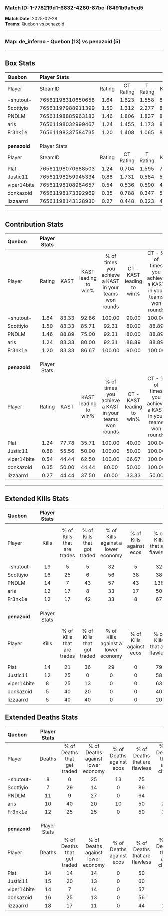 ### Match ID: 1-778219d1-6832-4280-87bc-f8491b9a9cd5  
**Match Date**: 2025-02-28  
**Teams**: Quebon vs penazoid  

---  

### **Map**: de_inferno - Quebon (13) vs penazoid (5)  
---  

## Box Stats  

| **Quebon**   | Player Stats      |        |           |          |       |       |       |         |        |      |     |
| :- | :- | :-: | :-: | :-: | :-: | :-: | :-: | :-: | :-: | :-: | :-: |
| Player       | SteamID           | Rating | CT Rating | T Rating | KAST  |  ADR  | Kills | Assists | Deaths | K/D  | HS% |
| -shutout-    | 76561198310650658 |  1.64  |   1.623   |  1.558   | 83.33 | 86.9  |  19   |    3    |   8    | 2.38 | 36  |
| Scottiyio    | 76561197988911399 |  1.50  |   1.312   |  2.277   | 83.33 | 81.7  |  16   |    2    |   7    | 2.29 | 25  |
| PNDLM        | 76561198885963183 |  1.46  |   1.806   |  1.837   | 88.89 | 115.2 |  14   |    6    |   11   | 1.27 | 57  |
| aris         | 76561198032999467 |  1.24  |   1.455   |  1.173   | 83.33 | 80.9  |  12   |    5    |   10   | 1.20 | 58  |
| Fr3nk1e      | 76561198337584735 |  1.20  |   1.408   |  1.065   | 83.33 | 83.9  |  12   |    8    |   12   | 1.00 | 75  |
|              |                   |        |           |          |       |       |       |         |        |      |     |
|              |                   |        |           |          |       |       |       |         |        |      |     |
|              |                   |        |           |          |       |       |       |         |        |      |     |
| **penazoid** | Player Stats      |        |           |          |       |       |       |         |        |      |     |
| Player       | SteamID           | Rating | CT Rating | T Rating | KAST  |  ADR  | Kills | Assists | Deaths | K/D  | HS% |
| Plat         | 76561198070688503 |  1.24  |   0.704   |  1.595   | 77.78 | 100.9 |  14   |    5    |   14   | 1.00 | 85  |
| Justic11     | 76561198259945334 |  0.88  |   1.731   |  0.584   | 55.56 | 78.3  |  12   |    5    |   15   | 0.80 | 75  |
| viper14bite  | 76561198108964657 |  0.54  |   0.536   |  0.590   | 44.44 | 56.6  |   8   |    1    |   14   | 0.57 | 87  |
| donkazoid    | 76561198173392969 |  0.35  |   0.788   |  0.347   | 50.00 | 46.6  |   5   |    2    |   16   | 0.31 | 60  |
| lizzaarrd    | 76561198143128930 |  0.27  |   0.448   |  0.323   | 44.44 | 53.1  |   5   |    2    |   18   | 0.28 | 40  |
---  

## Contribution Stats  

| **Quebon**   | Player Stats |       |                      |                                                        |                           |                                                             |                          |                                                            |
| :- | :-: | :-: | :-: | :-: | :-: | :-: | :-: | :-: |
| Player       |    Rating    | KAST  | KAST leading to win% | % of times you achieve a KAST in your teams won rounds | CT - KAST leading to win% | CT - % of times you achieve a KAST in your teams won rounds | T - KAST leading to win% | T - % of times you achieve a KAST in your teams won rounds |
| -shutout-    |     1.64     | 83.33 |        92.86         |                         100.00                         |           90.00           |                           100.00                            |          100.00          |                           100.00                           |
| Scottiyio    |     1.50     | 83.33 |        85.71         |                         92.31                          |           80.00           |                            88.89                            |          100.00          |                           100.00                           |
| PNDLM        |     1.46     | 88.89 |        75.00         |                         92.31                          |           80.00           |                            88.89                            |          66.67           |                           100.00                           |
| aris         |     1.24     | 83.33 |        80.00         |                         92.31                          |           88.89           |                            88.89                            |          66.67           |                           100.00                           |
| Fr3nk1e      |     1.20     | 83.33 |        86.67         |                         100.00                         |           90.00           |                           100.00                            |          80.00           |                           100.00                           |
|              |              |       |                      |                                                        |                           |                                                             |                          |                                                            |
|              |              |       |                      |                                                        |                           |                                                             |                          |                                                            |
|              |              |       |                      |                                                        |                           |                                                             |                          |                                                            |
| **penazoid** | Player Stats |       |                      |                                                        |                           |                                                             |                          |                                                            |
| Player       |    Rating    | KAST  | KAST leading to win% | % of times you achieve a KAST in your teams won rounds | CT - KAST leading to win% | CT - % of times you achieve a KAST in your teams won rounds | T - KAST leading to win% | T - % of times you achieve a KAST in your teams won rounds |
| Plat         |     1.24     | 77.78 |        35.71         |                         100.00                         |           40.00           |                           100.00                            |          33.33           |                           100.00                           |
| Justic11     |     0.88     | 55.56 |        50.00         |                         100.00                         |           50.00           |                           100.00                            |          50.00           |                           100.00                           |
| viper14bite  |     0.54     | 44.44 |        62.50         |                         100.00                         |           66.67           |                           100.00                            |          60.00           |                           100.00                           |
| donkazoid    |     0.35     | 50.00 |        44.44         |                         80.00                          |           50.00           |                           100.00                            |          40.00           |                           66.67                            |
| lizzaarrd    |     0.27     | 44.44 |        37.50         |                         60.00                          |           33.33           |                            50.00                            |          40.00           |                           66.67                            |
---  

## Extended Kills Stats  

| **Quebon**   | Player Stats |                            |                            |                                    |                         |                              |                                 |                                       |                    |           |
| :- | :-: | :-: | :-: | :-: | :-: | :-: | :-: | :-: | :-: | :-: |
| Player       |    Kills     | % of Kills that are trades | % of Kills that got traded | % of Kills against a lower economy | % of Kills against ecos | % of Kills that are flawless | % of Kills that are close duels | % of Kills that are assisted by flash | Pistol Round Kills | AWP Kills |
| -shutout-    |      19      |             5              |             5              |                 32                 |            5            |              32              |               11                |                   0                   |         0          |     1     |
| Scottiyio    |      16      |             25             |             6              |                 56                 |           38            |              38              |               13                |                  13                   |         0          |     0     |
| PNDLM        |      14      |             7              |             43             |                 57                 |           43            |             136              |                0                |                   0                   |         10         |     3     |
| aris         |      12      |             17             |             8              |                 33                 |           17            |              50              |                8                |                  17                   |         0          |     1     |
| Fr3nk1e      |      12      |             17             |             42             |                 33                 |            8            |              67              |                0                |                   0                   |         0          |     2     |
|              |              |                            |                            |                                    |                         |                              |                                 |                                       |                    |           |
|              |              |                            |                            |                                    |                         |                              |                                 |                                       |                    |           |
|              |              |                            |                            |                                    |                         |                              |                                 |                                       |                    |           |
| **penazoid** | Player Stats |                            |                            |                                    |                         |                              |                                 |                                       |                    |           |
| Player       |    Kills     | % of Kills that are trades | % of Kills that got traded | % of Kills against a lower economy | % of Kills against ecos | % of Kills that are flawless | % of Kills that are close duels | % of Kills that are assisted by flash | Pistol Round Kills | AWP Kills |
| Plat         |      14      |             21             |             36             |                 29                 |            0            |              79              |                7                |                  14                   |         0          |     3     |
| Justic11     |      12      |             25             |             0              |                 0                  |            0            |              58              |               17                |                   0                   |         0          |     2     |
| viper14bite  |      8       |             25             |             13             |                 0                  |            0            |              63              |                0                |                  13                   |         0          |     3     |
| donkazoid    |      5       |             40             |             20             |                 0                  |            0            |              40              |                0                |                  20                   |         0          |     1     |
| lizzaarrd    |      5       |             40             |             40             |                 0                  |            0            |              20              |               20                |                   0                   |         0          |     0     |
## Extended Deaths Stats  

| **Quebon**   | Player Stats |                             |                                   |                          |                               |                            |                           |               |
| :- | :-: | :-: | :-: | :-: | :-: | :-: | :-: | :-: |
| Player       |    Deaths    | % of Deaths that get traded | % of Deaths against lower economy | % of Deaths against ecos | % of Deaths that are flawless | % of Deaths that are close | % of Deaths while blinded | Deaths to AWP |
| -shutout-    |      8       |              0              |                25                 |            13            |              75               |             0              |            25             |       0       |
| Scottiyio    |      7       |             29              |                14                 |            0             |              86               |             0              |             0             |       0       |
| PNDLM        |      11      |              9              |                27                 |            0             |              64               |             0              |             0             |       0       |
| aris         |      10      |             40              |                20                 |            10            |              50               |             20             |            10             |       0       |
| Fr3nk1e      |      12      |             25              |                25                 |            0             |              50               |             17             |             8             |       0       |
|              |              |                             |                                   |                          |                               |                            |                           |               |
|              |              |                             |                                   |                          |                               |                            |                           |               |
|              |              |                             |                                   |                          |                               |                            |                           |               |
| **penazoid** | Player Stats |                             |                                   |                          |                               |                            |                           |               |
| Player       |    Deaths    | % of Deaths that get traded | % of Deaths against lower economy | % of Deaths against ecos | % of Deaths that are flawless | % of Deaths that are close | % of Deaths while blinded | Deaths to AWP |
| Plat         |      14      |             14              |                14                 |            0             |              50               |             7              |             0             |       2       |
| Justic11     |      15      |             20              |                13                 |            0             |              60               |             0              |             7             |       1       |
| viper14bite  |      14      |              7              |                14                 |            0             |              57               |             7              |            14             |       4       |
| donkazoid    |      16      |             25              |                13                 |            0             |              56               |             6              |             6             |       3       |
| lizzaarrd    |      18      |             17              |                11                 |            0             |              44               |             11             |             0             |       0       |
